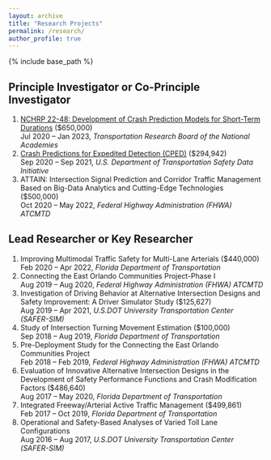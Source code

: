 ```yaml
---
layout: archive
title: "Research Projects"
permalink: /research/
author_profile: true
---
```


{% include base_path %}

## Principle Investigator or Co-Principle Investigator
1. [NCHRP 22-48: Development of Crash Prediction Models for Short-Term Durations](https://apps.trb.org/cmsfeed/TRBNetProjectDisplay.asp?ProjectID=4780) ($650,000) \
   Jul 2020 – Jan 2023, *Transportation Research Board of the National Academies*
1. [Crash Predictions for Expedited Detection (CPED)](https://www.transportation.gov/briefing-room/us-department-transportation-announces-over-3-million-roadway-safety-tools-0) ($294,942) \
   Sep 2020 – Sep 2021, *U.S. Department of Transportation Safety Data Initiative*
1. ATTAIN: Intersection Signal Prediction and Corridor Traffic Management Based on Big-Data Analytics and Cutting-Edge Technologies ($500,000)\
   Oct 2020 – May 2022, *Federal Highway Administration (FHWA) ATCMTD*
   
## Lead Researcher or Key Researcher
1. Improving Multimodal Traffic Safety for Multi-Lane Arterials (\$440,000) \
    Feb 2020 – Apr 2022, *Florida Department of Transportation*
1. Connecting the East Orlando Communities Project-Phase I \
   Aug 2019 – Aug 2020, *Federal Highway Administration (FHWA) ATCMTD*
1. Investigation of Driving Behavior at Alternative Intersection Designs and Safety Improvement: A Driver Simulator Study ($125,627) \
   Aug 2019 – Apr 2021, *U.S.DOT University Transportation Center (SAFER-SIM)*
1. Study of Intersection Turning Movement Estimation ($100,000) \
   Sep 2018 – Aug 2019, *Florida Department of Transportation*
1. Pre-Deployment Study for the Connecting the East Orlando Communities Project \
   Feb 2018 – Feb 2019, *Federal Highway Administration (FHWA) ATCMTD*
1. Evaluation of Innovative Alternative Intersection Designs in the Development of Safety Performance Functions and Crash Modification Factors ($486,640) \
   Aug 2017 – May 2020, *Florida Department of Transportation*
1. Integrated Freeway/Arterial Active Traffic Management ($499,861) \
   Feb 2017 – Oct 2019, *Florida Department of Transportation*
1. Operational and Safety-Based Analyses of Varied Toll Lane Configurations \
   Aug 2016 – Aug 2017, *U.S.DOT University Transportation Center (SAFER-SIM)*
     

